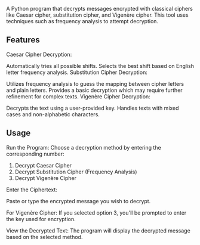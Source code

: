 A Python program that decrypts messages encrypted with classical ciphers like Caesar cipher, substitution cipher, and Vigenère cipher. This tool uses techniques such as frequency analysis to attempt decryption.
## Features
Caesar Cipher Decryption:

Automatically tries all possible shifts.
Selects the best shift based on English letter frequency analysis.
Substitution Cipher Decryption:

Utilizes frequency analysis to guess the mapping between cipher letters and plain letters.
Provides a basic decryption which may require further refinement for complex texts.
Vigenère Cipher Decryption:

Decrypts the text using a user-provided key.
Handles texts with mixed cases and non-alphabetic characters.

## Usage
Run the Program:
Choose a decryption method by entering the corresponding number:

1. Decrypt Caesar Cipher
2. Decrypt Substitution Cipher (Frequency Analysis)
3. Decrypt Vigenère Cipher

Enter the Ciphertext:

Paste or type the encrypted message you wish to decrypt.

For Vigenère Cipher:
If you selected option 3, you'll be prompted to enter the key used for encryption.

View the Decrypted Text:
The program will display the decrypted message based on the selected method.
